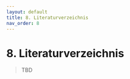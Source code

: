 ```yaml
---
layout: default
title: 8. Literaturverzeichnis 
nav_order: 8
---
```


# 8. Literaturverzeichnis

> TBD
 
